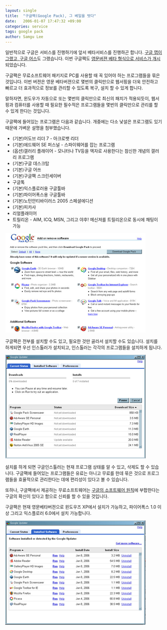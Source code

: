 ```yaml
---
layout: single
title:  "구글팩(Google Pack), 그 베일을 벗다"
date:   2006-01-07 17:47:32 +09:00
categories: service
tags: google pack
author: Samgu Lee
---
```

일반적으로 구글은 서비스를 진행하기에 앞서 베타서비스를 진행하곤 합니다. [구글 맵이 그랬고, 구글 어스](http://www.palgle.com/index.php/all_korean_google_services/)도 그랬습니다. 이번 구글팩도 [영문버젼 베타 형식으로 서비스가 개시](http://pack.google.com/)되었습니다.

구글팩은 무료소프트웨어 패키지로 PC를 사용할 때 꼭 있어야 하는 프로그램들을 묶은 것입니다. 이번 버젼은 영문 베타버젼으로 몇번의 클릭만으로 웹서핑을 더욱 안전하고 빠르고 더 효과적으로 정보를 관리할 수 있도록 복구, 설치 할 수 있게 합니다.

말하자면, 윈도우가 자동으로 또는 몇번의 클릭만으로 최신의 패치가 적용되듯이, 웹서핑과 컴퓨터를 사용할 때 필요한 필수적은 프로그램들을 몇번의 클릭만으로 관리를 할 수 있게 한다는 것입니다.

구글팩에 들어있는 프로그램은 다음과 같습니다. 개중에는 다소 낯설은 프로그램도 있기 때문에 가벼운 설명을 첨부했습니다.

- (기본)어도브 리더 7 - 아크로뱃 리더
- (기본)에드웨어 SE 퍼스널 - 스파이웨어를 잡는 프로그램
- (옵션)갤러리 플래이어 - 모니터나 TV등을 액자로 사용한다는 참신한 개념의 갤러리 프로그램
- (기본)구글 데스크탑
- (기본)구글 어쓰
- (기본)구글팩 스크린세이버
- 구글톡
- (기본)익스플로러용 구글툴바
- (기본)파이어폭스용 구글툴바
- (기본)노턴안티바이러스 2005 스페셜에디션
- (기본)피카사
- 리얼플래이어
- 트릴리온 - AIM, ICQ, MSN, 그리고 야후! 메신져를 트릴리온으로 동시에 채팅이 가능

![구글팩 첫화면](/assets/google_pack.jpg)

구글팩은 전부를 설치할 수도 있고, 필요한 것만 골라서 설치할 수도 있습니다. 설치를 하게되면 우선 인스톨러가 설치되고, 인스톨러는 각각의 프로그램들을 설치하게 됩니다.

![구글팩 인스톨러](/assets/google_pack_install.jpg)

설치를 하게 되면 구글인스톨러는 현재 프로그램 상태를 알 수 있고, 삭제도 할 수 있습니다. 구글팩에 들어있는 프로그램들은 유료는 아니고 무료를 한데 묶은 것으로 프로그램들을 효율적으로 관리한다는 데에 편리성이 있다고 볼 수 있습니다.

또하나, 구글팩에서 제공하는 무료소프트웨어는 [구글의 소프트웨어 원칙](http://www.google.co.kr/corporate/software_principles.html)에 부합한다는 구글의 확신이 있다고 함으로 신뢰를 할 수 있을 것입니다.

구글팩은 현재 영문베타버젼으로 윈도우즈 XP에서 설치가 가능하고, 파이어폭스 1.0 이상 그리고 익스플로러 6.0에서 설치 가능합니다.

![구글팩 인스톨러 설치 후 화면](/assets/google_pack_installed.jpg)
